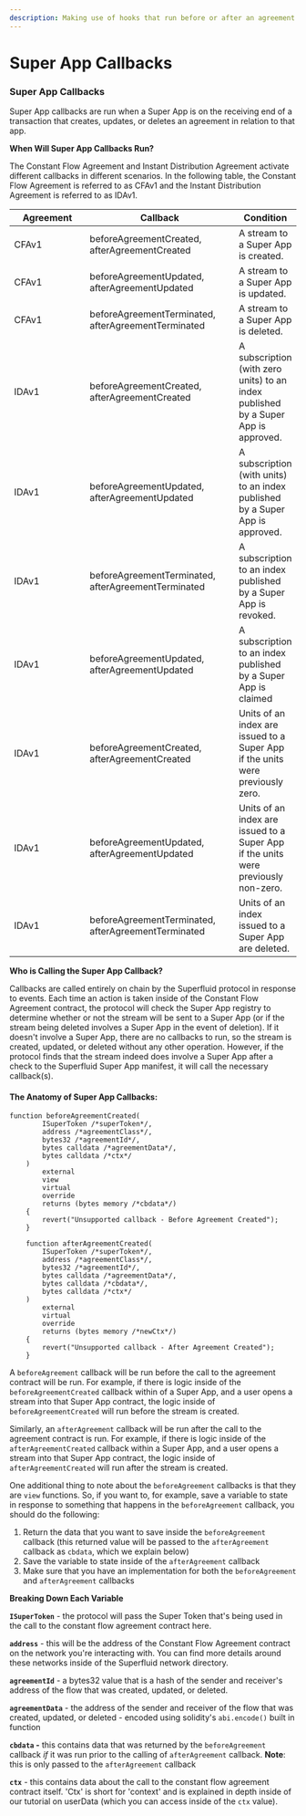 ```yaml
---
description: Making use of hooks that run before or after an agreement is called
---
```


# Super App Callbacks

### Super App Callbacks

Super App callbacks are run when a Super App is on the receiving end of a transaction that creates, updates, or deletes an agreement in relation to that app.

**When Will Super App Callbacks Run?**

The Constant Flow Agreement and Instant Distribution Agreement activate different callbacks in different scenarios. In the following table, the Constant Flow Agreement is referred to as CFAv1 and the Instant Distribution Agreement is referred to as IDAv1.

<table><thead><tr><th width="150">Agreement</th><th width="273.3632148377125">Callback</th><th>Condition</th></tr></thead><tbody><tr><td>CFAv1</td><td>beforeAgreementCreated, afterAgreementCreated</td><td>A stream to a Super App is created.</td></tr><tr><td>CFAv1</td><td>beforeAgreementUpdated, afterAgreementUpdated</td><td>A stream to a Super App is updated.</td></tr><tr><td>CFAv1</td><td>beforeAgreementTerminated, afterAgreementTerminated</td><td>A stream to a Super App is deleted.</td></tr><tr><td>IDAv1</td><td>beforeAgreementCreated, afterAgreementCreated</td><td>A subscription (with zero units) to an index published by a Super App is approved.</td></tr><tr><td>IDAv1</td><td>beforeAgreementUpdated, afterAgreementUpdated</td><td>A subscription (with units) to an index published by a Super App is approved.</td></tr><tr><td>IDAv1</td><td>beforeAgreementTerminated, afterAgreementTerminated</td><td>A subscription to an index published by a Super App is revoked.</td></tr><tr><td>IDAv1</td><td>beforeAgreementUpdated, afterAgreementUpdated</td><td>A subscription to an index published by a Super App is claimed</td></tr><tr><td>IDAv1</td><td>beforeAgreementCreated, afterAgreementCreated</td><td>Units of an index are issued to a Super App if the units were previously zero.</td></tr><tr><td>IDAv1</td><td>beforeAgreementUpdated, afterAgreementUpdated</td><td>Units of an index are issued to a Super App if the units were previously non-zero.</td></tr><tr><td>IDAv1</td><td>beforeAgreementTerminated, afterAgreementTerminated</td><td>Units of an index issued to a Super App are deleted.</td></tr></tbody></table>

**Who is Calling the Super App Callback?**

Callbacks are called entirely on chain by the Superfluid protocol in response to events. Each time an action is taken inside of the Constant Flow Agreement contract, the protocol will check the Super App registry to determine whether or not the stream will be sent to a Super App (or if the stream being deleted involves a Super App in the event of deletion). If it doesn't involve a Super App, there are no callbacks to run, so the stream is created, updated, or deleted without any other operation. However, if the protocol finds that the stream indeed does involve a Super App after a check to the Superfluid Super App manifest, it will call the necessary callback(s).

#### The Anatomy of Super App Callbacks:

```
function beforeAgreementCreated(
        ISuperToken /*superToken*/,
        address /*agreementClass*/,
        bytes32 /*agreementId*/,
        bytes calldata /*agreementData*/,
        bytes calldata /*ctx*/
    )
        external
        view
        virtual
        override
        returns (bytes memory /*cbdata*/)
    {
        revert("Unsupported callback - Before Agreement Created");
    }
```

```
    function afterAgreementCreated(
        ISuperToken /*superToken*/,
        address /*agreementClass*/,
        bytes32 /*agreementId*/,
        bytes calldata /*agreementData*/,
        bytes calldata /*cbdata*/,
        bytes calldata /*ctx*/
    )
        external
        virtual
        override
        returns (bytes memory /*newCtx*/)
    {
        revert("Unsupported callback - After Agreement Created");
    }
```

A `beforeAgreement` callback will be run before the call to the agreement contract will be run. For example, if there is logic inside of the `beforeAgreementCreated` callback within of a Super App, and a user opens a stream into that Super App contract, the logic inside of `beforeAgreementCreated` will run before the stream is created.

Similarly, an `afterAgreement` callback will be run after the call to the agreement contract is run. For example, if there is logic inside of the `afterAgreementCreated` callback within a Super App, and a user opens a stream into that Super App contract, the logic inside of `afterAgreementCreated` will run after the stream is created.

One additional thing to note about the `beforeAgreement` callbacks is that they are `view` functions. So, if you want to, for example, save a variable to state in response to something that happens in the `beforeAgreement` callback, you should do the following:

1. Return the data that you want to save inside the `beforeAgreement` callback (this returned value will be passed to the `afterAgreement` callback as `cbdata`, which we explain below)
2. Save the variable to state inside of the `afterAgreement` callback
3. Make sure that you have an implementation for both the `beforeAgreement` and `afterAgreement` callbacks

**Breaking Down Each Variable**

**`ISuperToken`** - the protocol will pass the Super Token that's being used in the call to the constant flow agreement contract here.

**`address`** - this will be the address of the Constant Flow Agreement contract on the network you're interacting with. You can find more details around these networks inside of the Superfluid network directory.

**`agreementId`** - a bytes32 value that is a hash of the sender and receiver's address of the flow that was created, updated, or deleted.

**`agreementData`** - the address of the sender and receiver of the flow that was created, updated, or deleted - encoded using solidity's `abi.encode()` built in function

**`cbdata` -** this contains data that was returned by the `beforeAgreement` callback _if_ it was run prior to the calling of `afterAgreement` callback. **Note**: this is only passed to the `afterAgreement` callback

**`ctx`** - this contains data about the call to the constant flow agreement contract itself. 'Ctx' is short for 'context' and is explained in depth inside of our tutorial on userData (which you can access inside of the `ctx` value).

###
